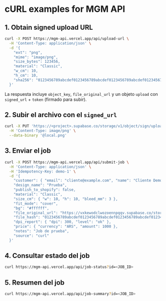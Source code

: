 # cURL examples for MGM API

## 1. Obtain signed upload URL
```bash
curl -X POST https://mgm-api.vercel.app/api/upload-url \
  -H 'Content-Type: application/json' \
  -d '{
    "ext": "png",
    "mime": "image/png",
    "size_bytes": 123456,
    "material": "Classic",
    "w_cm": 10,
    "h_cm": 10,
    "sha256": "0123456789abcdef0123456789abcdef0123456789abcdef0123456789abcdef"
  }'
```

La respuesta incluye `object_key`, `file_original_url` y un objeto `upload` con `signed_url` + `token` (firmado para subir).

## 2. Subir el archivo con el `signed_url`
```bash
curl -X PUT 'https://<project>.supabase.co/storage/v1/object/sign/uploads/<OBJECT_KEY>?token=<TOKEN>' \
  -H 'Content-Type: image/png' \
  --data-binary '@local.png'
```

## 3. Enviar el job
```bash
curl -X POST https://mgm-api.vercel.app/api/submit-job \
  -H 'Content-Type: application/json' \
  -H 'Idempotency-Key: demo-1' \
  -d '{
    "customer": { "email": "cliente@example.com", "name": "Cliente Demo" },
    "design_name": "Prueba",
    "publish_to_shopify": false,
    "material": "Classic",
    "size_cm": { "w": 10, "h": 10, "bleed_mm": 3 },
    "fit_mode": "cover",
    "bg": "#ffffff",
    "file_original_url": "https://vxkewodclwozoennpqqv.supabase.co/storage/v1/object/uploads/original/2025/08/job_20250824_6cf3a8da/0123456789abcdef.png",
    "file_hash": "0123456789abcdef0123456789abcdef0123456789abcdef0123456789abcdef",
    "dpi_report": { "dpi": 300, "level": "ok" },
    "price": { "currency": "ARS", "amount": 1000 },
    "notes": "Job de prueba",
    "source": "curl"
  }'
```

## 4. Consultar estado del job
```bash
curl https://mgm-api.vercel.app/api/job-status?id=<JOB_ID>
```

## 5. Resumen del job
```bash
curl https://mgm-api.vercel.app/api/job-summary?id=<JOB_ID>
```
